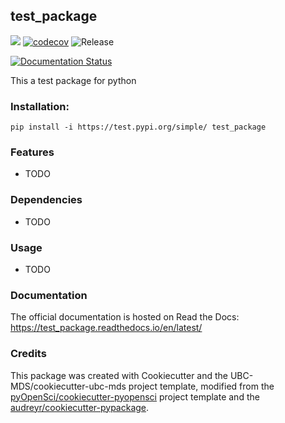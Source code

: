 ## test_package 

![](https://github.com/arunmarria/test_package/workflows/build/badge.svg) [![codecov](https://codecov.io/gh/arunmarria/test_package/branch/master/graph/badge.svg)](https://codecov.io/gh/arunmarria/test_package) ![Release](https://github.com/arunmarria/test_package/workflows/Release/badge.svg)

[![Documentation Status](https://readthedocs.org/projects/test_package/badge/?version=latest)](https://test_package.readthedocs.io/en/latest/?badge=latest)

This a test package for python

### Installation:

```
pip install -i https://test.pypi.org/simple/ test_package
```

### Features
- TODO

### Dependencies

- TODO

### Usage

- TODO

### Documentation
The official documentation is hosted on Read the Docs: <https://test_package.readthedocs.io/en/latest/>

### Credits
This package was created with Cookiecutter and the UBC-MDS/cookiecutter-ubc-mds project template, modified from the [pyOpenSci/cookiecutter-pyopensci](https://github.com/pyOpenSci/cookiecutter-pyopensci) project template and the [audreyr/cookiecutter-pypackage](https://github.com/audreyr/cookiecutter-pypackage).
